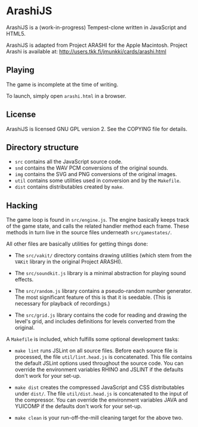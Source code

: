 # ArashiJS

ArashiJS is a (work-in-progress) Tempest-clone written in JavaScript and HTML5.

ArashiJS is adapted from Project ARASHI for the Apple Macintosh.
Project Arashi is available at: http://users.tkk.fi/jmunkki/cards/arashi.html

## Playing

The game is incomplete at the time of writing.

To launch, simply open `arashi.html` in a browser.

## License

ArashiJS is licensed GNU GPL version 2. See the COPYING file for details.

## Directory structure

* `src` contains all the JavaScript source code.
* `snd` contains the WAV PCM conversions of the original sounds.
* `img` contains the SVG and PNG conversions of the original images.
* `util` contains some utilities used in conversion and by the `Makefile`.
* `dist` contains distributables created by `make`.

## Hacking

The game loop is found in `src/engine.js`. The engine basically keeps track of the game state, and
calls the related handler method each frame. These methods in turn live in the source files
underneath `src/gamestates/`.

All other files are basically utilities for getting things done:

* The `src/vakit/` directory contains drawing utilities (which stem from the `VAKit` library in the
original Project ARASHI).

* The `src/soundkit.js` library is a minimal abstraction for playing sound effects.

* The `src/random.js` library contains a pseudo-random number generator. The most significant
feature of this is that it is seedable. (This is necessary for playback of recordings.)

* The `src/grid.js` library contains the code for reading and drawing the level's grid, and
includes definitions for levels converted from the original.

A `Makefile` is included, which fulfills some optional development tasks:

* `make lint` runs JSLint on all source files. Before each source file is processed, the file
`util/lint.head.js` is concatenated. This file contains the default JSLint options used throughout
the source code. You can override the environment variables RHINO and JSLINT if the defaults don't
work for your set-up.

* `make dist` creates the compressed JavaScript and CSS distributables under `dist/`. The file
`util/dist.head.js` is concatenated to the input of the compressor. You can override the
environment variables JAVA and YUICOMP if the defaults don't work for your set-up.

* `make clean` is your run-off-the-mill cleaning target for the above two.
